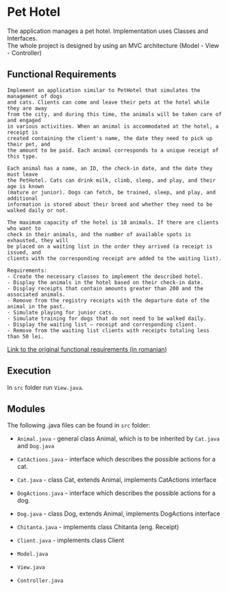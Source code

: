 # Pet Hotel
The application manages a pet hotel. Implementation uses Classes and Interfaces.  
The whole project is designed by using an MVC architecture (Model - View - Controller)

## Functional Requirements
    Implement an application similar to PetHotel that simulates the management of dogs 
    and cats. Clients can come and leave their pets at the hotel while they are away 
    from the city, and during this time, the animals will be taken care of and engaged 
    in various activities. When an animal is accommodated at the hotel, a receipt is 
    created containing the client's name, the date they need to pick up their pet, and 
    the amount to be paid. Each animal corresponds to a unique receipt of this type.
    
    Each animal has a name, an ID, the check-in date, and the date they must leave 
    the PetHotel. Cats can drink milk, climb, sleep, and play, and their age is known
    (mature or junior). Dogs can fetch, be trained, sleep, and play, and additional 
    information is stored about their breed and whether they need to be walked daily or not.
    
    The maximum capacity of the hotel is 10 animals. If there are clients who want to 
    check in their animals, and the number of available spots is exhausted, they will 
    be placed on a waiting list in the order they arrived (a receipt is issued, and 
    clients with the corresponding receipt are added to the waiting list).
    
    Requirements:
    - Create the necessary classes to implement the described hotel.
    - Display the animals in the hotel based on their check-in date.
    - Display receipts that contain amounts greater than 200 and the associated animals.
    - Remove from the registry receipts with the departure date of the animal in the past.
    - Simulate playing for junior cats.
    - Simulate training for dogs that do not need to be walked daily.
    - Display the waiting list – receipt and corresponding client.
    - Remove from the waiting list clients with receipts totaling less than 50 lei.
[Link to the original functional requirements (in romanian)](./Tema%203.pdf)

## Execution
In `src` folder run `View.java`.

## Modules
The following .java files can be found in `src` folder:
- `Animal.java` - general class Animal, which is to be inherited by `Cat.java` and `Dog.java`
- `CatActions.java` - interface which describes the possible actions for a cat.
- `Cat.java` - class Cat, extends Animal, implements CatActions interface
- `DogActions.java` - interface which describes the possible actions for a dog.
- `Dog.java` - class Dog, extends Animal, implements DogActions interface
- `Chitanta.java` - implements class Chitanta (eng. Receipt)
- `Client.java` - implements class Client

- `Model.java`
- `View.java`
- `Controller.java`
